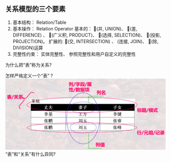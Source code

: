 ## 关系模型的三个要素
1. 基本结构： Relation/Table
2. 基本操作： Relation Operator
基本的： (并, UNION)、 (差, DIFFERENCE) 、 (广义积,
PRODUCT)、 (选择, SELECTION)、 (投影, PROJECTION)。
扩展的: (交, INTERSECTION) 、 (连接, JOIN)、
(除, DIVISION)运算
3. 完整性约束： 实体完整性、 参照完整性和用户自定义的完整性


为什么把“表”称为关系?

怎样严格定义一个“表” ?
![table](关系模型之基本概念/table.png)
“表”和“关系”有什么异同?
